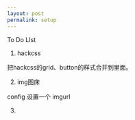 ```yaml
---
layout: post
permalink: setup
---
```



<!-- header.html -->
<!-- 
  <a href="{{ site.baseurl }}/" class="header_logo">
    <svg viewBox="39.8 505.2 171.7 195">
      <title>Sam Pedley Logo</title>
      <g>
        <path class="sLogoMain" d="M55.5 680.4L39.8 505.2h171.7L196 680.4l-70.5 19.8" fill="#4583B3"/>
        <path class="sLogoSecondary" d="M125.9 685l56.7-15.6 13.4-150h-70.1" fill="#79A7CB"/>
        <g>
          <polygon points="125.5 584.5 125.5 606.1 152.2 606.1 149.5 633.9 125.5 640.4 125.5 662.9 169.6 650.7 170.1 646.9 175 590.2 175.7 584.5 169.6 584.5 " fill="#FFF"/>
          <polygon points="125.3 550.2 125.7 550.2 149.6 556.7 151.2 573.8 162.6 573.8 172.5 573.8 169.8 539.9 125.7 527.7 125.3 527.7 " fill="#FFF"/>
        </g>
          <polygon points="125.7 606.1 125.7 584.5 99 584.5 101.7 556.7 125.7 550.2 125.7 527.7 81.5 539.9 81.1 543.7 76.1 600.4 75.4 606.1 81.5 606.1 " fill="#EBEBEB"/>
          <polyline class="sLogoMain" points="69.7 602.4 60.7 593.2 71.7 582.5 100.6 612.3 89.6 622.9 " fill="#4583B3"/>
          <polygon class="sLogoSecondary" points="180.2 606.7 151.1 577.3 175.4 580 177.8 582.3 " fill="#79A7CB"/>
          <polygon points="125.9 640.4 125.5 640.4 101.5 633.9 99.9 616.8 88.5 616.8 78.7 616.8 81.3 650.7 125.5 662.9 125.9 662.9 " fill="#EBEBEB"/></g>
        </svg>
  </a>
-->

<!-- head.html -->

<!-- <meta name="twitter:card" content="summary" /> -->
<!-- <meta name="twitter:site" content="@sam_pedley" /> -->
<!-- <meta name="twitter:creator" content="@sam_pedley" /> -->



To Do LIst

1. hackcss

把hackcss的grid、button的样式合并到里面。

2. img图床

config 设置一个 imgurl

3. 
